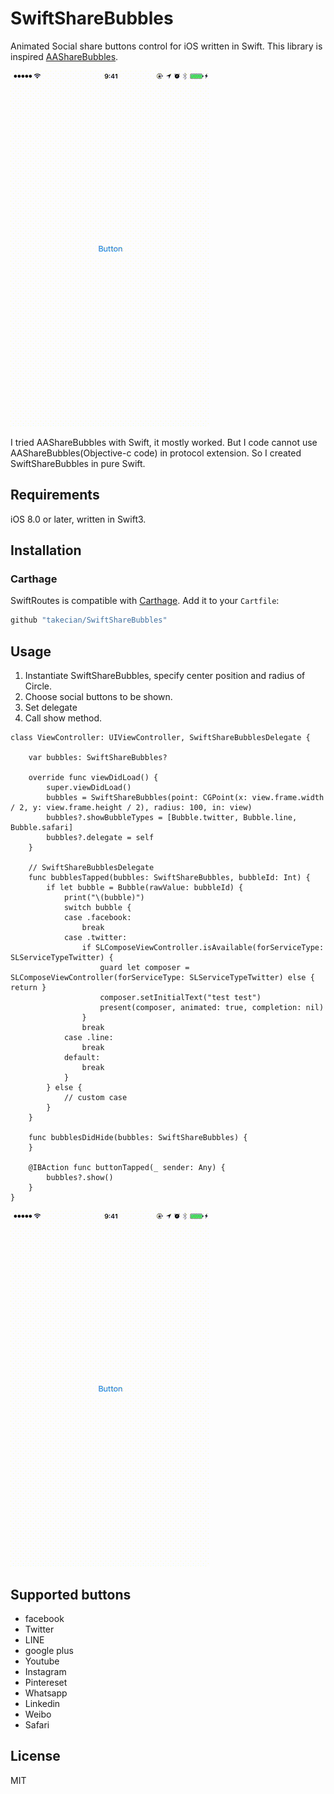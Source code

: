 # SwiftShareBubbles
Animated Social share buttons control for iOS written in Swift.
This library is inspired [AAShareBubbles](https://github.com/mixdesign/AAShareBubbles). 

![ShareBubbles1](./Resource/ShareBubbles1.gif)

I tried AAShareBubbles with Swift, it mostly worked. But I code cannot use AAShareBubbles(Objective-c code) in protocol extension. So I created SwiftShareBubbles in pure Swift.

## Requirements

iOS 8.0 or later, written in Swift3.

## Installation

### Carthage

SwiftRoutes is compatible with [Carthage](https://github.com/Carthage/Carthage). Add it to your `Cartfile`:

```ruby
github "takecian/SwiftShareBubbles"
```

## Usage

1. Instantiate SwiftShareBubbles, specify center position and radius of Circle.
1. Choose social buttons to be shown.
1. Set delegate
1. Call show method.

```
class ViewController: UIViewController, SwiftShareBubblesDelegate {

    var bubbles: SwiftShareBubbles?
    
    override func viewDidLoad() {
        super.viewDidLoad()
        bubbles = SwiftShareBubbles(point: CGPoint(x: view.frame.width / 2, y: view.frame.height / 2), radius: 100, in: view)
        bubbles?.showBubbleTypes = [Bubble.twitter, Bubble.line, Bubble.safari]
        bubbles?.delegate = self
    }

    // SwiftShareBubblesDelegate
    func bubblesTapped(bubbles: SwiftShareBubbles, bubbleId: Int) {
        if let bubble = Bubble(rawValue: bubbleId) {
            print("\(bubble)")
            switch bubble {
            case .facebook:
                break
            case .twitter:
                if SLComposeViewController.isAvailable(forServiceType: SLServiceTypeTwitter) {
                    guard let composer = SLComposeViewController(forServiceType: SLServiceTypeTwitter) else { return }
                    composer.setInitialText("test test")
                    present(composer, animated: true, completion: nil)
                }
                break
            case .line:
                break
            default:
                break
            }
        } else {
            // custom case
        }
    }

    func bubblesDidHide(bubbles: SwiftShareBubbles) {
    }

    @IBAction func buttonTapped(_ sender: Any) {
        bubbles?.show()
    }
}

```

![ShareBubbles2](./Resource/ShareBubbles2.gif)

## Supported buttons

* facebook
* Twitter
* LINE
* google plus
* Youtube
* Instagram
* Pintereset
* Whatsapp
* Linkedin
* Weibo
* Safari 


## License

MIT